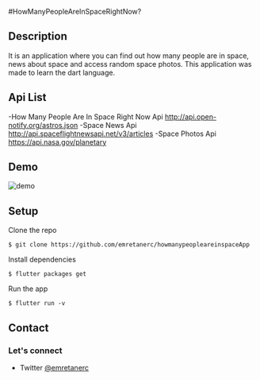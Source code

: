 #HowManyPeopleAreInSpaceRightNow?

## Description
It is an application where you can find out how many people are in space, news about space and access random space photos.
This application was made to learn the dart language.

## Api List
-How Many People Are In Space Right Now Api http://api.open-notify.org/astros.json
-Space News Api http://api.spaceflightnewsapi.net/v3/articles
-Space Photos Api https://api.nasa.gov/planetary


## Demo

![demo](preview.gif)

## Setup

Clone the repo

```
$ git clone https://github.com/emretanerc/howmanypeopleareinspaceApp
```

Install dependencies

```
$ flutter packages get
```

Run the app

```
$ flutter run -v
```



## Contact

### Let's connect

- Twitter [@emretanerc](https://twitter.com/emretanerc)

